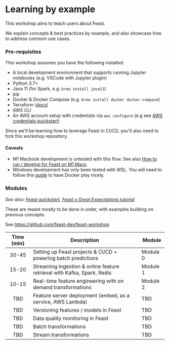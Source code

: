 # Learning by example

This workshop aims to teach users about Feast.

We explain concepts & best practices by example, and also showcase how to address common use cases.

### Pre-requisites

This workshop assumes you have the following installed:

* A local development environment that supports running Jupyter notebooks (e.g. VSCode with Jupyter plugin)
* Python 3.7+
* Java 11 (for Spark, e.g. `brew install java11`)
* pip
* Docker & Docker Compose (e.g. `brew install docker docker-compose`)
* Terraform ([docs](https://learn.hashicorp.com/tutorials/terraform/install-cli#install-terraform))
* AWS CLI
* An AWS account setup with credentials via `aws configure` (e.g see [AWS credentials quickstart](https://docs.aws.amazon.com/cli/latest/userguide/cli-configure-quickstart.html#cli-configure-quickstart-creds))

Since we'll be learning how to leverage Feast in CI/CD, you'll also need to fork this workshop repository.

#### **Caveats**

* M1 Macbook development is untested with this flow. See also [How to run / develop for Feast on M1 Macs](https://github.com/feast-dev/feast/issues/2105).
* Windows development has only been tested with WSL. You will need to follow this [guide](https://docs.docker.com/desktop/windows/wsl/) to have Docker play nicely.

### Modules

_See also:_ [_Feast quickstart_](https://docs.feast.dev/getting-started/quickstart)_,_ [_Feast x Great Expectations tutorial_](https://docs.feast.dev/tutorials/validating-historical-features)

These are meant mostly to be done in order, with examples building on previous concepts.

See https://github.com/feast-dev/feast-workshop

| Time (min) | Description                                                             | Module    |
| :--------: | ----------------------------------------------------------------------- |-----------|
|    30-45   | Setting up Feast projects & CI/CD + powering batch predictions          | Module 0  |
|    15-20   | Streaming ingestion & online feature retrieval with Kafka, Spark, Redis | Module 1  |
|    10-15   | Real-time feature engineering with on demand transformations            | Module 2  |
|     TBD    | Feature server deployment (embed, as a service, AWS Lambda)             | TBD       |
|     TBD    | Versioning features / models in Feast                                   | TBD       |
|     TBD    | Data quality monitoring in Feast                                        | TBD       |
|     TBD    | Batch transformations                                                   | TBD       |
|     TBD    | Stream transformations                                                  | TBD       |
